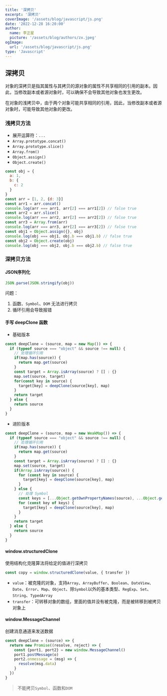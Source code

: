 ```yaml
---
title: '深拷贝'
excerpt: '深拷贝'
coverImage: '/assets/blog/javascript/js.png'
date: '2022-12-28 16:20:00'
author:
  name: 李正星
  picture: '/assets/blog/authors/zx.jpeg'
ogImage:
  url: '/assets/blog/javascript/js.png'
type: 'Javascript'
---
```


## 深拷贝

对象的深拷贝是指其属性与其拷贝的源对象的属性不共享相同的引用的副本。因此，当修改副本或者源对象时，可以确保不会导致其他对象也发生更改。

在对象的浅拷贝中，由于两个对象可能共享相同的引用，因此，当修改副本或者源对象时，可能导致其他对象的更改。

### 浅拷贝方法

- 展开运算符：`...`
- `Array.prototype.concat()`
- `Array.prototype.slice()`
- `Array.from()`
- `Object.assign()`
- `Object.create()`

```js
const obj = {
  a: 1,
  b: {
    c: 2
  }
}
const arr = [1, 2, {d: 3}]
const arr1 = arr.concat()
console.log(arr === arr1, arr[2] === arr1[2]) // false true
const arr2 = arr.slice()
console.log(arr === arr2, arr[2] === arr2[2]) // false true
const arr3 = Array.from(arr)
console.log(arr === arr3, arr[2] === arr3[2]) // false true
const obj1 = Object.assign({}, obj)
console.log(obj === obj1, obj.b === obj1.b) // false true
const obj2 = Object.create(obj)
console.log(obj === obj2, obj.b === obj2.b) // false true
```

### 深拷贝方法

#### JSON序列化

```js
JSON.parse(JSON.stringify(obj))
```

问题：

1. 函数、`Symbol`、`DOM` 无法进行拷贝
2. 循环引用会导致报错

#### 手写 deepClone 函数

- 基础版本

```js
const deepClone = (source, map = new Map()) => {
  if (typeof source === "object" && source !== null) {
    // 处理循环引用
    if(map.has(source)) {
      return map.get(source)
    }
    const target = Array.isArray(source) ? [] : {}
    map.set(source, target)
    for(const key in source) {
      target[key] = deepClone(source[key], map)
    }
    return target
  } else {
    return source
  }
}
```

- 进阶版本

```js
const deepClone = (source, map = new WeakMap()) => {
  if (typeof source === "object" && source !== null) {
    // 处理循环引用
    if(map.has(source)) {
      return map.get(source)
    }
    const target = Array.isArray(source) ? [] : {}
    map.set(source, target)
    if(Array.isArray(source)) {
      for (const key in source) {
        target[key] = deepClone(source[key], map)
      }
    } else {
      // 处理 Symbol
      const keys = [...Object.getOwnPropertyNames(source), ...Object.getOwnPropertySymbols(source)]
      for (const key of keys) {
        target[key] = deepClone(source[key], map)
      }
    }
    return target
  } else {
    return source
  }
}
```

#### window.structuredClone

使用结构化克隆算法将给定的值进行深拷贝

```js
const copy = window.structuredClone(value, { transfer })
```

- `value`：被克隆的对象，支持`Array`、`ArrayBuffer`、`Boolean`、`DateView`、`Date`、`Error`、`Map`、`Object`、除`Symbol`以外的基本类型、`RegExp`、`Set`、`String`、`TypedArray`
- `transfer`：可转移对象的数组，里面的值并没有被克隆，而是被转移到被拷贝对象上


#### window.MessageChannel

创建消息通道来发送数据

```js
const deepClone = (source) => {
  return new Promise((resolve, reject) => {
    const {port1, port2} = new window.MessageChannel()
    port1.postMessage(o)
    port2.onmessage = (msg) => {
      resolve(msg.data)
    }
  })
}
```

> 不能拷贝`Symbol`、函数和`DOM`